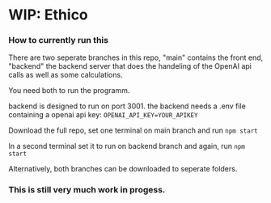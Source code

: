 # WIP: Ethico

### How to currently run this

There are two seperate branches in this repo, "main" contains the front end, "backend" the backend server that does the handeling of the OpenAI api calls as well as some calculations.

You need both to run the programm. 

backend is designed to run on port 3001.
the backend needs a .env file containing a openai api key:
`OPENAI_API_KEY=YOUR_APIKEY`

Download the full repo, set one terminal on main branch and run `npm start`

In a second terminal set it to run on backend branch and again, run `npm start`

Alternatively, both branches can be downloaded to seperate folders.

### This is still very much work in progess.
